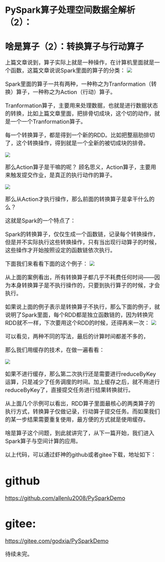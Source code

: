 # PySpark算子处理空间数据全解析（2）：
# 啥是算子（2）：转换算子与行动算子
<font size=4>
上篇文章说到，算子实际上就是一种操作，在计算机里面就是一个函数，这篇文章说说Spark里面的算子的分类：

<img src="img/1.jpg"/>


Spark里面的算子一共有两种，一种称之为Tranformation（转换）算子，一种称之为Action（行动）算子。

Tranformation算子，主要用来处理数据，也就是进行数据状态的转换，比如上篇文章里面，把排骨切成块，这个切的动作，就是一个一个Tranformation算子。

每一个转换算子，都是得到一个新的RDD。比如把整扇肋排切了，这个转换操作，得到就是一个全新的被切成块的排骨。

<img src="img/3.jpg"/>

那么Action算子是干嘛的呢？
顾名思义，Action算子，主要用来触发提交作业，是真正的执行动作的算子。

<img src="img/4.jpg"/>

那么从Action才执行操作，那么前面的转换算子是拿干什么的么？

这就是Spark的一个特点了：

Spark的转换算子，仅仅生成一个函数链，记录每个转换操作，但是并不实际执行这些转换操作，只有当出现行动算子的时候，这些操作才开始按照设定的函数链依次执行。

下面我们来看看下面的这个例子：
<img src="img/5.jpg"/>

从上面的案例看出，所有转换算子都几乎不耗费任何时间——因为本身转换算子是不执行操作的，只要到执行算子的时候，才会执行。

如果说上面的例子表示是转换算子不执行，那么下面的例子，就说明了Spark里面，每个RDD都是独立函数链的，因为转换完RDD就不一样，下次要用这个RDD的时候，还得再来一次：
<img src="img/6.jpg"/>

可以看见，两种不同的写法，最后的计算时间都差不多的，


那么我们用缓存的技术，在做一遍看看：

<img src="img/7.jpg"/>


如果不进行缓存，那么第二次执行还是需要进行reduceByKey运算，只是减少了任务调度的时间。加上缓存之后，就不用进行reduceByKey了，直接提交任务进行结果转换就行。

从上面几个示例可以看出，RDD算子里面最核心的两类算子的执行方式，转换算子仅做记录，行动算子提交任务。而如果我们的某一步结果需要重复使用，最方便的方式就是使用缓存。

啥是算子这个问题，到此就讲完了，从下一篇开始，我们进入Spark算子与空间计算的应用。

以上代码，可以通过虾神的github或者gitee下载，地址如下：

# github
https://github.com/allenlu2008/PySparkDemo

# gitee:
https://gitee.com/godxia/PySparkDemo


待续未完。
